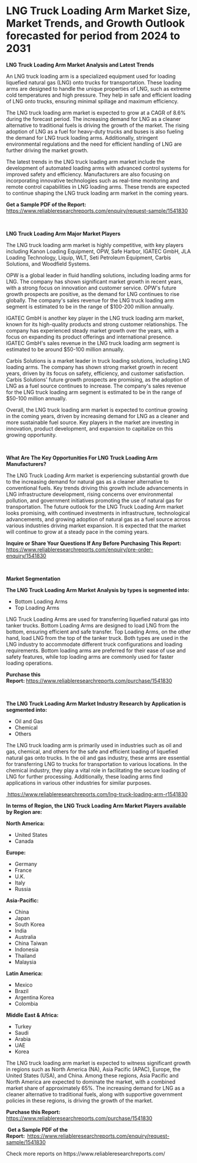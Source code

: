 <p><h1>LNG Truck Loading Arm Market Size, Market Trends, and Growth Outlook forecasted for period from 2024 to 2031</h1></p><p><strong>LNG Truck Loading Arm Market Analysis and Latest Trends</strong></p>
<p><p>An LNG truck loading arm is a specialized equipment used for loading liquefied natural gas (LNG) onto trucks for transportation. These loading arms are designed to handle the unique properties of LNG, such as extreme cold temperatures and high pressure. They help in safe and efficient loading of LNG onto trucks, ensuring minimal spillage and maximum efficiency.</p><p>The LNG truck loading arm market is expected to grow at a CAGR of 8.6% during the forecast period. The increasing demand for LNG as a cleaner alternative to traditional fuels is driving the growth of the market. The rising adoption of LNG as a fuel for heavy-duty trucks and buses is also fueling the demand for LNG truck loading arms. Additionally, stringent environmental regulations and the need for efficient handling of LNG are further driving the market growth.</p><p>The latest trends in the LNG truck loading arm market include the development of automated loading arms with advanced control systems for improved safety and efficiency. Manufacturers are also focusing on incorporating innovative technologies such as real-time monitoring and remote control capabilities in LNG loading arms. These trends are expected to continue shaping the LNG truck loading arm market in the coming years.</p></p>
<p><strong>Get a Sample PDF of the Report:&nbsp;</strong> <a href="https://www.reliableresearchreports.com/enquiry/request-sample/1541830">https://www.reliableresearchreports.com/enquiry/request-sample/1541830</a></p>
<p>&nbsp;</p>
<p><strong>LNG Truck Loading Arm Major Market Players</strong></p>
<p><p>The LNG truck loading arm market is highly competitive, with key players including Kanon Loading Equipment, OPW, Safe Harbor, IGATEC GmbH, JLA Loading Technology, Liquip, WLT, Seti Petroleum Equipment, Carbis Solutions, and Woodfield Systems.</p><p>OPW is a global leader in fluid handling solutions, including loading arms for LNG. The company has shown significant market growth in recent years, with a strong focus on innovation and customer service. OPW's future growth prospects are positive, as the demand for LNG continues to rise globally. The company's sales revenue for the LNG truck loading arm segment is estimated to be in the range of $100-200 million annually.</p><p>IGATEC GmbH is another key player in the LNG truck loading arm market, known for its high-quality products and strong customer relationships. The company has experienced steady market growth over the years, with a focus on expanding its product offerings and international presence. IGATEC GmbH's sales revenue in the LNG truck loading arm segment is estimated to be around $50-100 million annually.</p><p>Carbis Solutions is a market leader in truck loading solutions, including LNG loading arms. The company has shown strong market growth in recent years, driven by its focus on safety, efficiency, and customer satisfaction. Carbis Solutions' future growth prospects are promising, as the adoption of LNG as a fuel source continues to increase. The company's sales revenue for the LNG truck loading arm segment is estimated to be in the range of $50-100 million annually.</p><p>Overall, the LNG truck loading arm market is expected to continue growing in the coming years, driven by increasing demand for LNG as a cleaner and more sustainable fuel source. Key players in the market are investing in innovation, product development, and expansion to capitalize on this growing opportunity.</p></p>
<p>&nbsp;</p>
<p><strong>What Are The Key Opportunities For LNG Truck Loading Arm Manufacturers?</strong></p>
<p><p>The LNG Truck Loading Arm market is experiencing substantial growth due to the increasing demand for natural gas as a cleaner alternative to conventional fuels. Key trends driving this growth include advancements in LNG infrastructure development, rising concerns over environmental pollution, and government initiatives promoting the use of natural gas for transportation. The future outlook for the LNG Truck Loading Arm market looks promising, with continued investments in infrastructure, technological advancements, and growing adoption of natural gas as a fuel source across various industries driving market expansion. It is expected that the market will continue to grow at a steady pace in the coming years.</p></p>
<p><strong>Inquire or Share Your Questions If Any Before Purchasing This Report:</strong> <a href="https://www.reliableresearchreports.com/enquiry/pre-order-enquiry/1541830">https://www.reliableresearchreports.com/enquiry/pre-order-enquiry/1541830</a></p>
<p>&nbsp;</p>
<p><strong>Market Segmentation</strong></p>
<p><strong>The LNG Truck Loading Arm Market Analysis by types is segmented into:</strong></p>
<p><ul><li>Bottom Loading Arms</li><li>Top Loading Arms</li></ul></p>
<p><p>LNG Truck Loading Arms are used for transferring liquefied natural gas into tanker trucks. Bottom Loading Arms are designed to load LNG from the bottom, ensuring efficient and safe transfer. Top Loading Arms, on the other hand, load LNG from the top of the tanker truck. Both types are used in the LNG industry to accommodate different truck configurations and loading requirements. Bottom loading arms are preferred for their ease of use and safety features, while top loading arms are commonly used for faster loading operations.</p></p>
<p><strong>Purchase this Report:&nbsp;</strong><a href="https://www.reliableresearchreports.com/purchase/1541830">https://www.reliableresearchreports.com/purchase/1541830</a></p>
<p>&nbsp;</p>
<p><strong>The LNG Truck Loading Arm Market Industry Research by Application is segmented into:</strong></p>
<p><ul><li>Oil and Gas</li><li>Chemical</li><li>Others</li></ul></p>
<p><p>The LNG truck loading arm is primarily used in industries such as oil and gas, chemical, and others for the safe and efficient loading of liquefied natural gas onto trucks. In the oil and gas industry, these arms are essential for transferring LNG to trucks for transportation to various locations. In the chemical industry, they play a vital role in facilitating the secure loading of LNG for further processing. Additionally, these loading arms find applications in various other industries for similar purposes.</p></p>
<p><a href="https://www.reliableresearchreports.com/lng-truck-loading-arm-r1541830">&nbsp;https://www.reliableresearchreports.com/lng-truck-loading-arm-r1541830</a></p>
<p><strong>In terms of Region, the LNG Truck Loading Arm Market Players available by Region are:</strong></p>
<p>
    <p> <strong> North America: </strong>
        <ul>
            <li>United States</li>
            <li>Canada</li>
        </ul>
        </p> 
    <p> <strong> Europe: </strong>
        <ul>
            <li>Germany</li>
            <li>France</li>
            <li>U.K.</li>
            <li>Italy</li>
            <li>Russia</li>
        </ul>
        </p> 
    <p> <strong> Asia-Pacific: </strong>
        <ul>
            <li>China</li>
            <li>Japan</li>
            <li>South Korea</li>
            <li>India</li>
            <li>Australia</li>
            <li>China Taiwan</li>
            <li>Indonesia</li>
            <li>Thailand</li>
            <li>Malaysia</li>
        </ul>
        </p> 
    <p> <strong> Latin America: </strong>
        <ul>
            <li>Mexico</li>
            <li>Brazil</li>
            <li>Argentina Korea</li>
            <li>Colombia</li>
        </ul>
        </p> 
    <p> <strong> Middle East & Africa: </strong>
        <ul>
            <li>Turkey</li>
            <li>Saudi</li>
            <li>Arabia</li>
            <li>UAE</li>
            <li>Korea</li>
        </ul>
    </p>
    </p>
<p><p>The LNG truck loading arm market is expected to witness significant growth in regions such as North America (NA), Asia Pacific (APAC), Europe, the United States (USA), and China. Among these regions, Asia Pacific and North America are expected to dominate the market, with a combined market share of approximately 65%. The increasing demand for LNG as a cleaner alternative to traditional fuels, along with supportive government policies in these regions, is driving the growth of the market.</p></p>
<p><strong>Purchase this Report: </strong><a href="https://www.reliableresearchreports.com/purchase/1541830">https://www.reliableresearchreports.com/purchase/1541830</a></p>
<p>&nbsp;<strong>Get a Sample PDF of the Report:&nbsp;&nbsp;</strong><a href="https://www.reliableresearchreports.com/enquiry/request-sample/1541830">https://www.reliableresearchreports.com/enquiry/request-sample/1541830</a></p>
<p><strong></strong></p>
<p>Check more reports on https://www.reliableresearchreports.com/</p>
